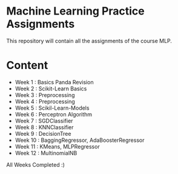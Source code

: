 # Machine Learning Practice Assignments

This repository will contain all the assignments of the course MLP.

# Content

- Week 1 : Basics Panda Revision
- Week 2 : Scikit-Learn Basics
- Week 3 : Preprocessing
- Week 4 : Preprocessing
- Week 5 : Scikil-Learn-Models
- Week 6 : Perceptron Algorithm
- Week 7 : SGDClassifier
- Week 8 : KNNClassifier
- Week 9 : DecisionTree
- Week 10 : BaggingRegressor, AdaBoosterRegressor
- Week 11 : KMeans, MLPRegressor
- Week 12 : MultinomialNB

All Weeks Completed :)
